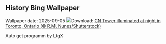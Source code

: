 ## History Bing Wallpaper
Wallpaper date: 2025-09-05
![](https://www.bing.com/th?id=OHR.TiFF25_EN-CA4935162806_UHD.jpg&w=1000)Download: [CN Tower illuminated at night in Toronto, Ontario (© R.M. Nunes/Shutterstock)](https://www.bing.com/th?id=OHR.TiFF25_EN-CA4935162806_UHD.jpg)

Auto get programm by LtgX
